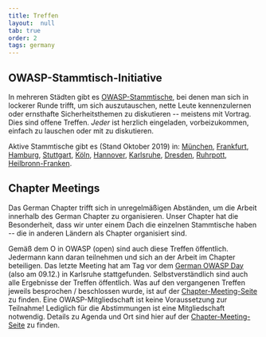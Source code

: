 ```yaml
---
title: Treffen
layout:  null
tab: true
order: 2
tags: germany
---
```


## OWASP-Stammtisch-Initiative

In mehreren Städten gibt es
[OWASP-Stammtische](/www-chapter-germany/stammtische/), bei denen man
sich in lockerer Runde trifft, um sich auszutauschen, nette Leute
kennenzulernen oder ernsthafte Sicherheitsthemen zu diskutieren --
meistens mit Vortrag. Dies sind offene Treffen. _Jeder_ ist herzlich
eingeladen, vorbeizukommen, einfach zu lauschen oder mit zu diskutieren.

Aktive Stammtische gibt es (Stand Oktober 2019) in:
[München](/www-chapter-germany/stammtische/muenchen/),
[Frankfurt](/www-chapter-germany/stammtische/frankfurt/),
[Hamburg](/www-chapter-germany/stammtische/hamburg/),
[Stuttgart](/www-chapter-germany/stammtische/stuttgart/),
[Köln](/www-chapter-germany/stammtische/koeln/),
[Hannover](/www-chapter-germany/stammtische/hannover/),
[Karlsruhe](/www-chapter-germany/stammtische/karlsruhe/),
[Dresden](/www-chapter-germany/stammtische/dresden/),
[Ruhrpott](/www-chapter-germany/stammtische/ruhrpott/),
[Heilbronn-Franken](/www-chapter-germany/stammtische/heilbronn_franken/).

## Chapter Meetings

Das German Chapter trifft sich in unregelmäßigen Abständen, um die
Arbeit innerhalb des German Chapter zu organisieren. Unser Chapter hat
die Besonderheit, dass wir unter einem Dach die einzelnen Stammtische
haben -- die in anderen Ländern als Chapter organisiert sind.

Gemäß dem O in OWASP (open) sind auch diese Treffen öffentlich.
Jedermann kann daran teilnehmen und sich an der Arbeit im Chapter
beteiligen. Das letzte Meeting hat am Tag vor dem
[German OWASP Day](#div-konferenz) (also am 09.12.) in Karlsruhe
stattgefunden. Selbstverständlich sind auch alle Ergebnisse der Treffen
öffentlich. Was auf den vergangenen Treffen jeweils besprochen /
beschlossen wurde, ist auf der
[Chapter-Meeting-Seite](/www-chapter-germany/chapter_meetings) zu
finden. Eine OWASP-Mitgliedschaft ist keine Voraussetzung zur Teilnahme!
Lediglich für die Abstimmungen ist eine Mitgliedschaft notwendig.
Details zu Agenda und Ort sind hier auf der
[Chapter-Meeting-Seite](/www-chapter-germany/chapter_meetings) zu
finden.
